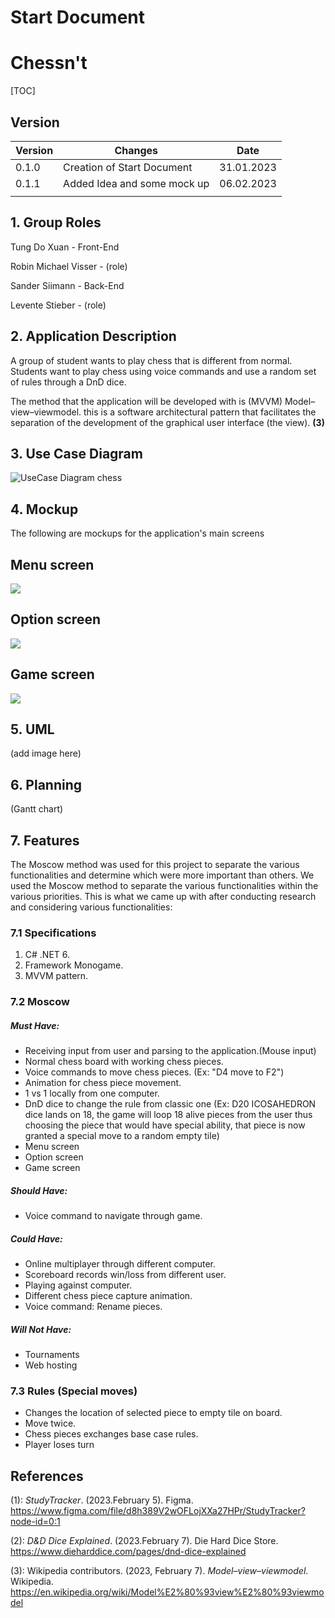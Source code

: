 # Start Document

# Chessn't

[TOC]

## Version

| Version | Changes                     | Date       |
| ------- | --------------------------- | ---------- |
| 0.1.0   | Creation of Start Document  | 31.01.2023 |
| 0.1.1   | Added Idea and some mock up | 06.02.2023 |
|         |                             |            |

## 1. Group Roles

Tung Do Xuan - Front-End

Robin Michael Visser - (role)

Sander Siimann - Back-End

Levente Stieber - (role)

## 2. Application Description

A group of student wants to play chess that is different from normal. Students want to play chess using voice commands and use a random set of rules through a DnD dice.

The method that the application will be developed with is (MVVM) Model–view–viewmodel. this is a software architectural pattern that facilitates the separation of the development of the graphical user interface (the view). **(3)**

## 3. Use Case Diagram

![UseCase Diagram chess](https://user-images.githubusercontent.com/57666995/217285819-285cd642-12d8-4bf3-8ea0-d503185f8a76.png)

## 4. Mockup

The following are mockups for the application's main screens

## Menu screen

![](https://i.imgur.com/kikUQNF.png)

## Option screen

![](https://i.imgur.com/6NtBCb5.png)

## Game screen

![](https://i.imgur.com/H5JX7sd.png)

## 5. UML

(add image here)

## 6. Planning

(Gantt chart)

## 7. Features

The Moscow method was used for this project to separate the various functionalities and determine which were more important than others. We used the Moscow method to separate the various functionalities within the various priorities.
This is what we came up with after conducting research and considering various functionalities:

### 7.1 Specifications

1. C# .NET 6.
2. Framework Monogame.
3. MVVM pattern.

### 7.2 Moscow

##### Must Have:

- Receiving input from user and parsing to the application.(Mouse input)
- Normal chess board with working chess pieces.
- Voice commands to move chess pieces. (Ex: "D4 move to F2")
- Animation for chess piece movement.
- 1 vs 1 locally from one computer.
- DnD dice to change the rule from classic one (Ex: D20 ICOSAHEDRON dice lands on 18, the game will loop 18 alive pieces from the user thus choosing the piece that would have special ability, that piece is now granted a special move to a random empty tile)
- Menu screen
- Option screen
- Game screen


##### Should Have:

- Voice command to navigate through game.

##### Could Have:

- Online multiplayer through different computer.
- Scoreboard records win/loss from different user.
- Playing against computer.
- Different chess piece capture animation.
- Voice command: Rename pieces.

##### Will Not Have:

- Tournaments
- Web hosting

### 7.3 Rules (Special moves)

- Changes the location of selected piece to empty tile on board.
- Move twice.
- Chess pieces exchanges base case rules.
- Player loses turn

## References

(1): *StudyTracker*. (2023.February 5). Figma. https://www.figma.com/file/d8h389V2wOFLojXXa27HPr/StudyTracker?node-id=0:1

(2): *D&D Dice Explained*. (2023.February 7). Die Hard Dice Store. https://www.dieharddice.com/pages/dnd-dice-explained

(3): Wikipedia contributors. (2023, February 7). *Model–view–viewmodel*. Wikipedia. https://en.wikipedia.org/wiki/Model%E2%80%93view%E2%80%93viewmodel 
